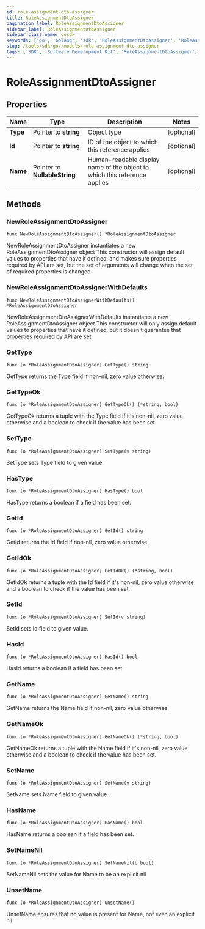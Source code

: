 ```yaml
---
id: role-assignment-dto-assigner
title: RoleAssignmentDtoAssigner
pagination_label: RoleAssignmentDtoAssigner
sidebar_label: RoleAssignmentDtoAssigner
sidebar_class_name: gosdk
keywords: ['go', 'Golang', 'sdk', 'RoleAssignmentDtoAssigner', 'RoleAssignmentDtoAssigner'] 
slug: /tools/sdk/go//models/role-assignment-dto-assigner
tags: ['SDK', 'Software Development Kit', 'RoleAssignmentDtoAssigner', 'RoleAssignmentDtoAssigner']
---
```


# RoleAssignmentDtoAssigner

## Properties

Name | Type | Description | Notes
------------ | ------------- | ------------- | -------------
**Type** | Pointer to **string** | Object type | [optional] 
**Id** | Pointer to **string** | ID of the object to which this reference applies | [optional] 
**Name** | Pointer to **NullableString** | Human-readable display name of the object to which this reference applies | [optional] 

## Methods

### NewRoleAssignmentDtoAssigner

`func NewRoleAssignmentDtoAssigner() *RoleAssignmentDtoAssigner`

NewRoleAssignmentDtoAssigner instantiates a new RoleAssignmentDtoAssigner object
This constructor will assign default values to properties that have it defined,
and makes sure properties required by API are set, but the set of arguments
will change when the set of required properties is changed

### NewRoleAssignmentDtoAssignerWithDefaults

`func NewRoleAssignmentDtoAssignerWithDefaults() *RoleAssignmentDtoAssigner`

NewRoleAssignmentDtoAssignerWithDefaults instantiates a new RoleAssignmentDtoAssigner object
This constructor will only assign default values to properties that have it defined,
but it doesn't guarantee that properties required by API are set

### GetType

`func (o *RoleAssignmentDtoAssigner) GetType() string`

GetType returns the Type field if non-nil, zero value otherwise.

### GetTypeOk

`func (o *RoleAssignmentDtoAssigner) GetTypeOk() (*string, bool)`

GetTypeOk returns a tuple with the Type field if it's non-nil, zero value otherwise
and a boolean to check if the value has been set.

### SetType

`func (o *RoleAssignmentDtoAssigner) SetType(v string)`

SetType sets Type field to given value.

### HasType

`func (o *RoleAssignmentDtoAssigner) HasType() bool`

HasType returns a boolean if a field has been set.

### GetId

`func (o *RoleAssignmentDtoAssigner) GetId() string`

GetId returns the Id field if non-nil, zero value otherwise.

### GetIdOk

`func (o *RoleAssignmentDtoAssigner) GetIdOk() (*string, bool)`

GetIdOk returns a tuple with the Id field if it's non-nil, zero value otherwise
and a boolean to check if the value has been set.

### SetId

`func (o *RoleAssignmentDtoAssigner) SetId(v string)`

SetId sets Id field to given value.

### HasId

`func (o *RoleAssignmentDtoAssigner) HasId() bool`

HasId returns a boolean if a field has been set.

### GetName

`func (o *RoleAssignmentDtoAssigner) GetName() string`

GetName returns the Name field if non-nil, zero value otherwise.

### GetNameOk

`func (o *RoleAssignmentDtoAssigner) GetNameOk() (*string, bool)`

GetNameOk returns a tuple with the Name field if it's non-nil, zero value otherwise
and a boolean to check if the value has been set.

### SetName

`func (o *RoleAssignmentDtoAssigner) SetName(v string)`

SetName sets Name field to given value.

### HasName

`func (o *RoleAssignmentDtoAssigner) HasName() bool`

HasName returns a boolean if a field has been set.

### SetNameNil

`func (o *RoleAssignmentDtoAssigner) SetNameNil(b bool)`

 SetNameNil sets the value for Name to be an explicit nil

### UnsetName
`func (o *RoleAssignmentDtoAssigner) UnsetName()`

UnsetName ensures that no value is present for Name, not even an explicit nil

